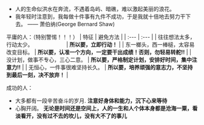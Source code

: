 - 人的生命似洪水在奔流，不遇着岛屿、暗礁，难以激起美丽的浪花。
- 我年轻时注意到，我每做十件事有九件不成功，于是我就十倍地去努力干下去。 —— 萧伯纳(George Bernard Shaw)

平庸的人：（特别警惕！！！）
| 特征    |   避免方法 |
| :---    | :---       |
| 往往想法太多，行动太少。 　　　　　　| **所以要，立即行动！**                                        |
| 东一榔头，西一棒槌，太容易改变目标。 | **所以要，认准一个方向，一定要干出成绩！否则，勿轻易转舵!!**  |
| 没计划，做事不专心，三心二意。       | **所以要，严格制定计划，安排好时间，集中注意力!!**            |
| 无恒心，一件事很难坚持长久。         | **所以要，培养顽强的意志力，不坚持到最后一刻，决不放弃！**    |

成功的人：
- 大多都有一段辛苦奋斗的岁月.      **注意好身体和能力，沉下心来等待**
- 心胸开阔。            **无论是时间还是空间上，人的一生和人个体本身都是沧海一粟，看淡看开，没有过不去的坎儿，没有大不了的事儿**

